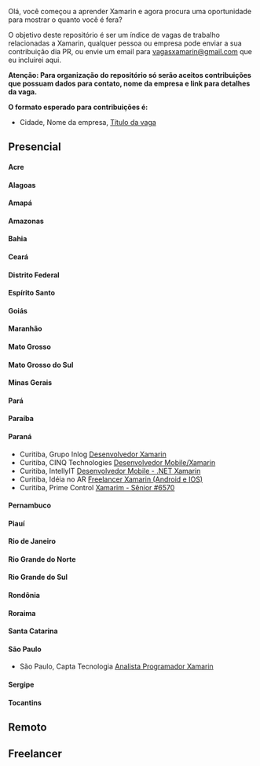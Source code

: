 Olá, você começou a aprender Xamarin e agora procura uma oportunidade para mostrar o quanto você é fera? 

O objetivo deste repositório é ser um índice de vagas de trabalho relacionadas a Xamarin, qualquer pessoa ou empresa pode enviar a sua contribuição dia PR, ou envie um email para vagasxamarin@gmail.com que eu incluirei aqui. 

**Atenção: Para organização do repositório só serão aceitos contribuições que possuam dados para contato, nome da empresa e link para detalhes da vaga.**

**O formato esperado para contribuições é:**

* Cidade, Nome da empresa, [Título da vaga](http://aqui_voce_coloca_o_link_com_detalhes_da_vaga)

## Presencial

#### Acre 
#### Alagoas		 
#### Amapá		 
#### Amazonas
#### Bahia
#### Ceará
#### Distrito Federal
#### Espírito Santo
#### Goiás
#### Maranhão
#### Mato Grosso
#### Mato Grosso do Sul
#### Minas Gerais
#### Pará
#### Paraíba

#### Paraná	
* Curitiba, Grupo Inlog [Desenvolvedor Xamarin](https://www.linkedin.com/jobs/view/256047298/)
* Curitiba, CINQ Technologies [Desenvolvedor Mobile/Xamarin](https://www.curitibati.com.br/Vaga/Detalhe/981/desenvolvedor-de-software-curitibapr-cinq-technologies)
* Curitiba, IntellyIT [Desenvolvedor Mobile - .NET Xamarin](https://www.curitibati.com.br/Vaga/Detalhe/953/desenvolvedor-mobile-curitibapr-intellyit)
* Curitiba, Idéia no AR [Freelancer Xamarin (Android e IOS)](https://www.curitibati.com.br/Vaga/Detalhe/947/desenvolvedor-mobile-curitibapr-ideia-no-ar)
* Curitiba, Prime Control [Xamarim - Sênior #6570](https://www.peoplerpm.com/careers/primecontrol/?module=vaga&action=selecionaVaga&pk_vaga=6570#.WKHbcRIrKb-)

#### Pernambuco
#### Piauí
#### Rio de Janeiro
#### Rio Grande do Norte
#### Rio Grande do Sul
#### Rondônia
#### Roraima
#### Santa Catarina
#### São Paulo
* São Paulo, Capta Tecnologia [Analista Programador Xamarin](https://www.facebook.com/photo.php?fbid=1245575788874739&set=a.1245575352208116.1073741827.100002669896998&type=3&theater)

#### Sergipe
#### Tocantins

##  Remoto

##  Freelancer
